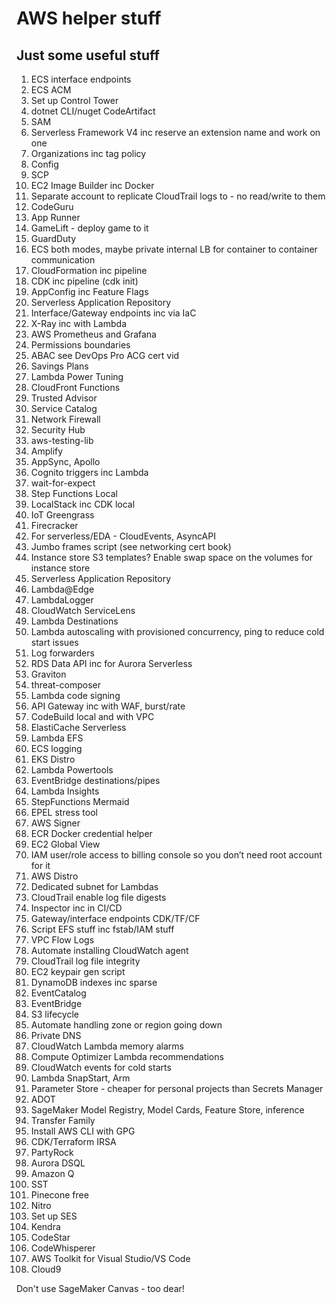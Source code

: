 # AWS helper stuff

## Just some useful stuff
1. ECS interface endpoints
2. ECS ACM
3. Set up Control Tower
4. dotnet CLI/nuget CodeArtifact
5. SAM
6. Serverless Framework V4 inc reserve an extension name and work on one
7. Organizations inc tag policy
8. Config
9. SCP
10. EC2 Image Builder inc Docker
11. Separate account to replicate CloudTrail logs to - no read/write to them
12. CodeGuru
13. App Runner
14. GameLift - deploy game to it
15. GuardDuty
16. ECS both modes, maybe private internal LB for container to container communication
17. CloudFormation inc pipeline
18. CDK inc pipeline (cdk init)
19. AppConfig inc Feature Flags
20. Serverless Application Repository
21. Interface/Gateway endpoints inc via IaC
22. X-Ray inc with Lambda
23. AWS Prometheus and Grafana
24. Permissions boundaries
25. ABAC see DevOps Pro ACG cert vid
26. Savings Plans
27. Lambda Power Tuning
28. CloudFront Functions
29. Trusted Advisor
30. Service Catalog
31. Network Firewall
32. Security Hub
33. aws-testing-lib
34. Amplify
35. AppSync, Apollo
36. Cognito triggers inc Lambda
37. wait-for-expect
38. Step Functions Local
39. LocalStack inc CDK local
40. IoT Greengrass
41. Firecracker
42. For serverless/EDA - CloudEvents, AsyncAPI
43. Jumbo frames script (see networking cert book)
44. Instance store S3 templates? Enable swap space on the volumes for instance store
45. Serverless Application Repository
46. Lambda@Edge
47. LambdaLogger
48. CloudWatch ServiceLens
49. Lambda Destinations
50. Lambda autoscaling with provisioned concurrency, ping to reduce cold start issues
51. Log forwarders
52. RDS Data API inc for Aurora Serverless
53. Graviton
54. threat-composer
55. Lambda code signing
56. API Gateway inc with WAF, burst/rate
57. CodeBuild local and with VPC
58. ElastiCache Serverless
59. Lambda EFS
60. ECS logging
61. EKS Distro
62. Lambda Powertools
63. EventBridge destinations/pipes
64. Lambda Insights
65. StepFunctions Mermaid
66. EPEL stress tool
67. AWS Signer
68. ECR Docker credential helper
69. EC2 Global View
70. IAM user/role access to billing console so you don’t need root account for it
71. AWS Distro
72. Dedicated subnet for Lambdas
73. CloudTrail enable log file digests
74. Inspector inc in CI/CD
75. Gateway/interface endpoints CDK/TF/CF
76. Script EFS stuff inc fstab/IAM stuff
77. VPC Flow Logs
78. Automate installing CloudWatch agent
79. CloudTrail log file integrity
80. EC2 keypair gen script
81. DynamoDB indexes inc sparse
82. EventCatalog
83. EventBridge
84. S3 lifecycle
85. Automate handling zone or region going down
86. Private DNS
87. CloudWatch Lambda memory alarms
88. Compute Optimizer Lambda recommendations
89. CloudWatch events for cold starts
90. Lambda SnapStart, Arm
91. Parameter Store - cheaper for personal projects than Secrets Manager
92. ADOT
93. SageMaker Model Registry, Model Cards, Feature Store, inference
94. Transfer Family
95. Install AWS CLI with GPG
96. CDK/Terraform IRSA
97. PartyRock
98. Aurora DSQL
99. Amazon Q
100. SST
101. Pinecone free
102. Nitro
103. Set up SES
104. Kendra
105. CodeStar
106. CodeWhisperer
107. AWS Toolkit for Visual Studio/VS Code
108. Cloud9

Don't use SageMaker Canvas - too dear!
